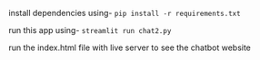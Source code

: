 install dependencies using- 
```pip install -r requirements.txt```


run this app using-
```streamlit run chat2.py```

run the index.html file with live server to see the chatbot website
